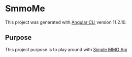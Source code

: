 # SmmoMe

This project was generated with [Angular CLI](https://github.com/angular/angular-cli) version 11.2.10.

## Purpose
This project purpose is to play around with [Simple MMO Api](https://web.simple-mmo.com/p-api/home)

